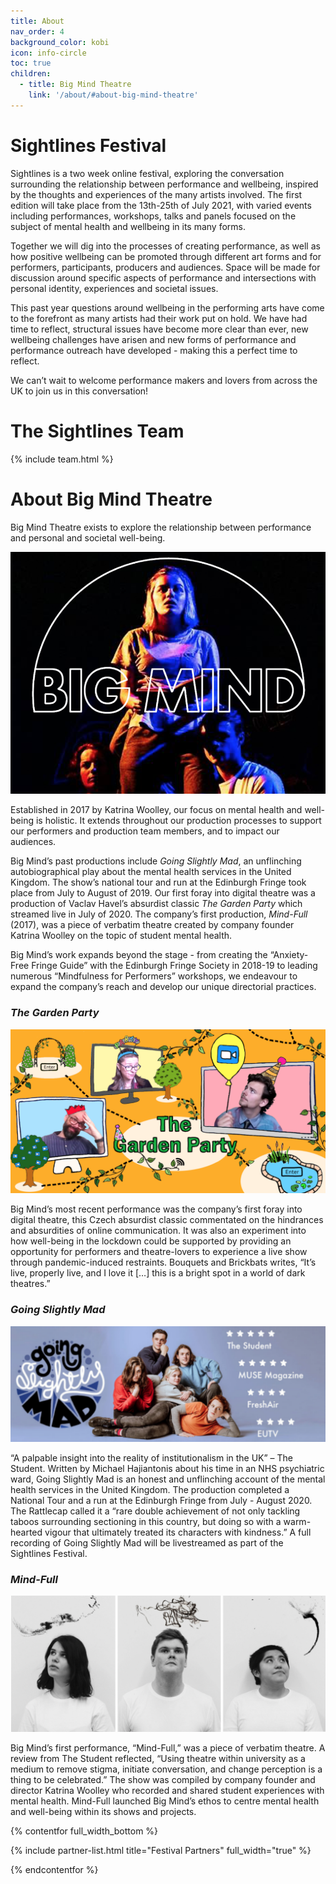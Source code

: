 ```yaml
---
title: About
nav_order: 4
background_color: kobi
icon: info-circle
toc: true
children:
  - title: Big Mind Theatre 
    link: '/about/#about-big-mind-theatre'
---
```


# Sightlines Festival

Sightlines is a two week online festival, exploring the conversation surrounding the relationship between performance and wellbeing, inspired by the thoughts and experiences of the many artists involved. The  first edition will take place from the 13th-25th of July 2021, with varied events including performances, workshops, talks and panels focused on the subject of mental health and wellbeing in its many forms. 

Together we will dig into the  processes of creating performance, as well as how positive wellbeing can be promoted through different art forms and for performers, participants, producers and audiences. Space will be made for discussion around specific aspects of performance and intersections with personal identity, experiences and societal issues.

This past year questions around wellbeing in the performing arts have come to the forefront as many artists had their work put on hold. We have had time to reflect, structural issues have become more clear than ever, new wellbeing challenges have arisen and new forms of performance and performance outreach have developed - making this a perfect time to reflect. 

We can’t wait to welcome performance makers and lovers from across the UK to join us in this conversation!

# The Sightlines Team

{% include team.html %}


# About Big Mind Theatre 

<p class="lead">Big Mind Theatre exists to explore the relationship between performance and personal and societal well-being.</p>

![A photo from a show with the Big Mind logo placed on top](/static/img/bigmind/logo-image.png)

Established in 2017 by Katrina Woolley, our focus on mental health and well-being is holistic. It extends throughout our production processes to support our performers and production team members, and to impact our audiences.
 
Big Mind’s past productions include _Going Slightly Mad_, an unflinching autobiographical play about the mental health services in the United Kingdom. The show’s national tour and run at the Edinburgh Fringe took place from July to August of 2019. Our first foray into digital theatre was a production of Vaclav Havel’s absurdist classic _The Garden Party_ which streamed live in July of 2020. The company’s first production, _Mind-Full_ (2017), was a piece of verbatim theatre created by company founder Katrina Woolley on the topic of student mental health.
 
Big Mind’s work expands beyond the stage - from creating the “Anxiety-Free Fringe Guide” with the Edinburgh Fringe Society in 2018-19 to leading numerous “Mindfulness for Performers” workshops, we endeavour to expand the company’s reach and develop our unique directorial practices.

<div class="my-5"></div>

### _The Garden Party_

![Poster from The Garden Party](/static/img/bigmind/bm-gp.png)

Big Mind’s most recent performance was the company’s first foray into digital theatre, this Czech absurdist classic commentated on the hindrances and absurdities of online communication. It was also an experiment into how well-being in the lockdown could be supported by providing an opportunity for performers and theatre-lovers to experience a live show through pandemic-induced restraints. Bouquets and Brickbats writes, “It’s live, properly live, and I love it […] this is a bright spot in a world of dark theatres.”
 
### _Going Slightly Mad_

![Poster from Going Slightly Mad](/static/img/bigmind/bm-gsm.png)

“A palpable insight into the reality of institutionalism in the UK” – The Student. Written by Michael Hajiantonis about his time in an NHS psychiatric ward, Going Slightly Mad is an honest and unflinching account of the mental health services in the United Kingdom. The production completed a National Tour and a run at the Edinburgh Fringe from July - August 2020. The Rattlecap called it a “rare double achievement of not only tackling taboos surrounding sectioning in this country, but doing so with a warm-hearted vigour that ultimately treated its characters with kindness.” A full recording of Going Slightly Mad will be livestreamed as part of the Sightlines Festival.
 
### _Mind-Full_

![Poster from Mind-Full](/static/img/bigmind/bm-mf.png) 

Big Mind’s first performance, “Mind-Full,” was a piece of verbatim theatre. A review from The Student reflected, “Using theatre within university as a medium to remove stigma, initiate conversation, and change perception is a thing to be celebrated.” The show was compiled by company founder and director Katrina Woolley who recorded and shared student experiences with mental health. Mind-Full launched Big Mind’s ethos to centre mental health and well-being within its shows and projects.


{% contentfor full_width_bottom %}

{% include partner-list.html title="Festival Partners" full_width="true" %}

{% endcontentfor %}
